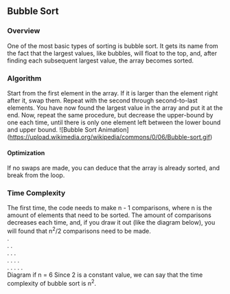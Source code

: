 ## Bubble Sort
### Overview
One of the most basic types of sorting is bubble sort. It gets its name from the fact that the largest values, like bubbles, will float to the top, and, after finding each subsequent largest value, the array becomes sorted.
### Algorithm
Start from the first element in the array. If it is larger than the element right after it, swap them. Repeat with the second through second-to-last elements. You have now found the largest value in the array and put it at the end. Now, repeat the same procedure, but decrease the upper-bound by one each time, until there is only one element left between the lower bound and upper bound.
![Bubble Sort Animation] (https://upload.wikimedia.org/wikipedia/commons/0/06/Bubble-sort.gif)
#### Optimization
If no swaps are made, you can deduce that the array is already sorted, and break from the loop.
### Time Complexity
The first time, the code needs to make n - 1 comparisons, where n is the amount of elements that need to be sorted. The amount of comparisons decreases each time, and, if you draw it out (like the diagram below), you will found that n<sup>2</sup>/2 comparisons need to be made.    
.    
.  .    
.  .  .    
.  .  .  .    
.  .  .  .  .    
Diagram if n = 6
Since 2 is a constant value, we can say that the time complexity of bubble sort is n<sup>2</sup>.

